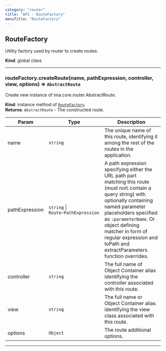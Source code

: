 ```yaml
---
category: "router"
title: "API - RouteFactory"
menuTitle: "RouteFactory"
---
```


## RouteFactory&nbsp;<a name="RouteFactory" href="https://github.com/seznam/ima/blob/v17.14.0/packages/core/src/router/RouteFactory.js#L7" target="_blank"><span class="icon"><i class="fas fa-external-link-alt fa-xs"></i></span></a>
Utility factory used by router to create routes.

**Kind**: global class  

* * *

### routeFactory.createRoute(name, pathExpression, controller, view, options) ⇒ <code>AbstractRoute</code>&nbsp;<a name="RouteFactory+createRoute" href="https://github.com/seznam/ima/blob/v17.14.0/packages/core/src/router/RouteFactory.js#L48" target="_blank"><span class="icon"><i class="fas fa-external-link-alt fa-xs"></i></span></a>
Create new instance of ima.core.router.AbstractRoute.

**Kind**: instance method of [<code>RouteFactory</code>](#RouteFactory)  
**Returns**: <code>AbstractRoute</code> - The constructed route.  

| Param | Type | Description |
| --- | --- | --- |
| name | <code>string</code> | The unique name of this route, identifying it among        the rest of the routes in the application. |
| pathExpression | <code>string</code> \| <code>Route~PathExpression</code> | A path expression        specifying either the URL path part matching this route (must not\        contain a query string) with optionally containing named parameter        placeholders specified as <code>:parameterName</code>. Or object defining        matcher in form of regular expression and toPath and extractParameters        function overrides. |
| controller | <code>string</code> | The full name of Object Container alias        identifying the controller associated with this route. |
| view | <code>string</code> | The full name or Object Container alias identifying        the view class associated with this route. |
| options | <code>Object</code> | The route additional options. |


* * *

